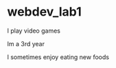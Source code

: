 # webdev_lab1
<!DOCTYPE html>
<html lang="en">
<head>
  <meta charset="utf-8">
  <title> About Daniel Felipe </title>
</head>
<body>
  <p> I play video games </p>
  <p> Im a 3rd year</p>
  <p> I sometimes enjoy eating new foods </p>
</body>
</html>
